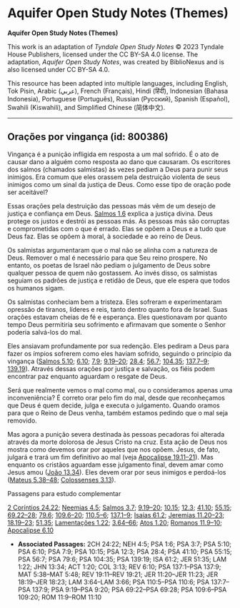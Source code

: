 # Aquifer Open Study Notes (Themes)

**Aquifer Open Study Notes (Themes)**

This work is an adaptation of *Tyndale Open Study Notes* © 2023 Tyndale House Publishers, licensed under the CC BY\-SA 4\.0 license. The adaptation, *Aquifer Open Study Notes*, was created by BiblioNexus and is also licensed under CC BY\-SA 4\.0\.

This resource has been adapted into multiple languages, including English, Tok Pisin, Arabic (عربي), French (Français), Hindi (हिंदी), Indonesian (Bahasa Indonesia), Portuguese (Português), Russian (Русский), Spanish (Español), Swahili (Kiswahili), and Simplified Chinese (简体中文).



--------------------------------

## Orações por vingança (id: 800386)

Vingança é a punição infligida em resposta a um mal sofrido. É o ato de causar dano a alguém como resposta ao dano que causaram. Os escritores dos salmos (chamados salmistas) às vezes pediam a Deus para punir seus inimigos. Era comum que eles orassem pela destruição violenta de seus inimigos como um sinal da justiça de Deus. Como esse tipo de oração pode ser aceitável?

Essas orações pela destruição das pessoas más vêm de um desejo de justiça e confiança em Deus. [Salmos 1\.6](https://ref.ly/Ps1:6) explica a justiça divina. Deus protege os justos e destrói as pessoas más. As pessoas más são corruptas e comprometidas com o que é errado. Elas se opõem a Deus e a tudo que Deus faz. Elas se opõem à moral, à sociedade e ao reino de Deus.

Os salmistas argumentaram que o mal não se alinha com a natureza de Deus. Remover o mal é necessário para que Seu reino prospere. No entanto, os poetas de Israel não pediam o julgamento de Deus sobre qualquer pessoa de quem não gostassem. Ao invés disso, os salmistas seguiam os padrões de justiça e retidão de Deus, que ele espera que todos os humanos sigam.

Os salmistas conheciam bem a tristeza. Eles sofreram e experimentaram opressão de tiranos, líderes e reis, tanto dentro quanto fora de Israel. Suas orações estavam cheias de fé e esperança. Eles questionavam por quanto tempo Deus permitiria seu sofrimento e afirmavam que somente o Senhor poderia salvá\-los do mal.

Eles ansiavam profundamente por sua redenção. Eles pediram a Deus para fazer os ímpios sofrerem como eles haviam sofrido, seguindo o princípio da vingança ([Salmos 5\.10](https://ref.ly/Ps5:10); [6\.10](https://ref.ly/Ps6:10); [7\.9](https://ref.ly/Ps7:9); [9\.19–20](https://ref.ly/Ps9:19-Ps9:20); [28\.4](https://ref.ly/Ps28:4); [56\.7](https://ref.ly/Ps56:7); [104\.35](https://ref.ly/Ps104:35); [137\.7–9](https://ref.ly/Ps137:7-Ps137:9); [139\.19](https://ref.ly/Ps139:19)). Através dessas orações por justiça e salvação, os fiéis podem encontrar paz enquanto aguardam o resgate de Deus.

Será que realmente vemos o mal como mal, ou o consideramos apenas uma inconveniência? É correto orar pelo fim do mal, desde que reconheçamos que Deus é quem decide, julga e executa o julgamento. Quando oramos para que o Reino de Deus venha, também estamos pedindo que o mal seja removido.

Mas agora a punição severa destinada às pessoas pecadoras foi alterada através da morte dolorosa de Jesus Cristo na cruz. Esta ação de Deus nos mostra como devemos orar por aqueles que nos opõem. Jesus, de fato, julgará e trará um fim definitivo ao mal (veja [Apocalipse 19\.11–21](https://ref.ly/Rev19:11-Rev19:21)). Mas enquanto os cristãos aguardam esse julgamento final, devem amar como Jesus amou ([João 13\.34](https://ref.ly/John13:34)). Eles devem orar por seus inimigos e perdoá\-los ([Mateus 5\.38–48](https://ref.ly/Matt5:38-Matt5:48); [Colossenses 3\.13](https://ref.ly/Col3:13)).

Passagens para estudo complementar

[2 Coríntios 24\.22](https://ref.ly/2Chr24:22); [Neemias 4\.5](https://ref.ly/Neh4:5); [Salmos 3\.7](https://ref.ly/Ps3:7); [9\.19–20](https://ref.ly/Ps9:19-Ps9:20); [10\.15](https://ref.ly/Ps10:15); [12\.3](https://ref.ly/Ps12:3); [41\.10](https://ref.ly/Ps41:10); [55\.15](https://ref.ly/Ps55:15); [69\.22–28](https://ref.ly/Ps69:22-Ps69:28); [79\.6](https://ref.ly/Ps79:6); [109\.6–20](https://ref.ly/Ps109:6-Ps109:20); [110\.5–6](https://ref.ly/Ps110:5-Ps110:6); [137\.1–9](https://ref.ly/Ps137:1-Ps137:9); [Isaías 61\.2](https://ref.ly/Isa61:2); [Jeremias 11\.20–23](https://ref.ly/Jer11:20-Jer11:23); [18\.19–23](https://ref.ly/Jer18:19-Jer18:23); [51\.35](https://ref.ly/Jer51:35); [Lamentações 1\.22](https://ref.ly/Lam1:22); [3\.64–66](https://ref.ly/Lam3:64-Lam3:66); [Atos 1\.20](https://ref.ly/Acts1:20); [Romanos 11\.9–10](https://ref.ly/Rom11:9-Rom11:10); [Apocalipse 6\.10](https://ref.ly/Rev6:10)

* **Associated Passages:** 2CH 24:22; NEH 4:5; PSA 1:6; PSA 3:7; PSA 5:10; PSA 6:10; PSA 7:9; PSA 10:15; PSA 12:3; PSA 28:4; PSA 41:10; PSA 55:15; PSA 56:7; PSA 79:6; PSA 104:35; PSA 139:19; ISA 61:2; JER 51:35; LAM 1:22; JHN 13:34; ACT 1:20; COL 3:13; REV 6:10; PSA 137:1–PSA 137:9; MAT 5:38–MAT 5:48; REV 19:11–REV 19:21; JER 11:20–JER 11:23; JER 18:19–JER 18:23; LAM 3:64–LAM 3:66; PSA 110:5–PSA 110:6; PSA 137:7–PSA 137:9; PSA 9:19–PSA 9:20; PSA 69:22–PSA 69:28; PSA 109:6–PSA 109:20; ROM 11:9–ROM 11:10

